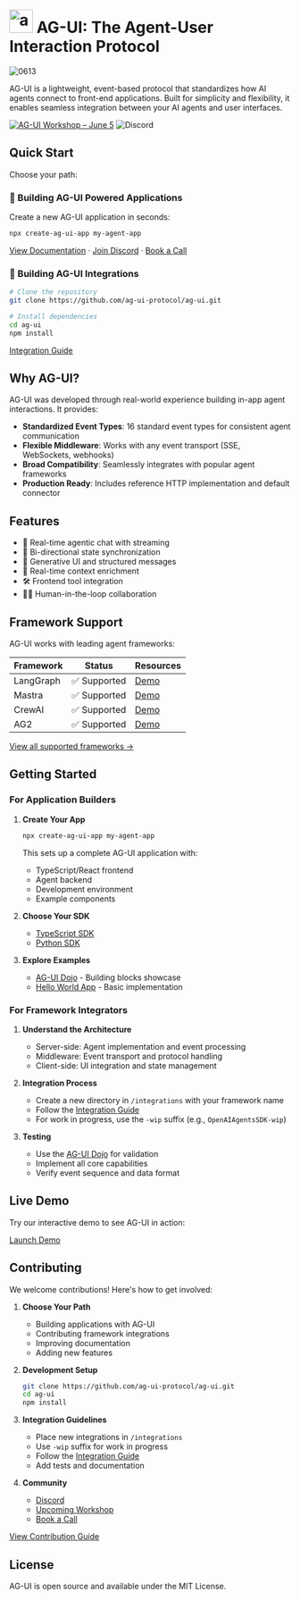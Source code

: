 # <img src="https://github.com/user-attachments/assets/ebc0dd08-8732-4519-9b6c-452ce54d8058" alt="ag-ui Logo" height="42px" /> AG-UI: The Agent-User Interaction Protocol

![0613](https://github.com/user-attachments/assets/bec3bc01-d8f2-4667-885e-028cbcbc8439)


AG-UI is a lightweight, event-based protocol that standardizes how AI agents connect to front-end applications. Built for simplicity and flexibility, it enables seamless integration between your AI agents and user interfaces.

[![AG-UI Workshop – June 5](https://img.shields.io/badge/AG--UI%20Workshop%20%E2%80%94June%2019-blue?style=flat-square)](https://go.copilotkit.ai/ag-ui-build-an-agent-canvas)
![Discord](https://img.shields.io/discord/1379082175625953370?logo=discord&logoColor=%23FFFFFF&label=Discord&color=%236963ff)



## Quick Start

Choose your path:

### 🚀 Building AG-UI Powered Applications

Create a new AG-UI application in seconds:

```bash
npx create-ag-ui-app my-agent-app
```

[View Documentation](https://ag-ui.com) · [Join Discord](https://discord.gg/Jd3FzfdJa8) · [Book a Call](https://calendly.com/markus-copilotkit/ag-ui)

### 🔌 Building AG-UI Integrations

```bash
# Clone the repository
git clone https://github.com/ag-ui-protocol/ag-ui.git

# Install dependencies
cd ag-ui
npm install
```

[Integration Guide](https://ag-ui.com/integrations)

## Why AG-UI?

AG-UI was developed through real-world experience building in-app agent interactions. It provides:

- **Standardized Event Types**: 16 standard event types for consistent agent communication
- **Flexible Middleware**: Works with any event transport (SSE, WebSockets, webhooks)
- **Broad Compatibility**: Seamlessly integrates with popular agent frameworks
- **Production Ready**: Includes reference HTTP implementation and default connector

## Features

- 💬 Real-time agentic chat with streaming
- 🔄 Bi-directional state synchronization
- 🧩 Generative UI and structured messages
- 🧠 Real-time context enrichment
- 🛠️ Frontend tool integration
- 🧑‍💻 Human-in-the-loop collaboration

## Framework Support

AG-UI works with leading agent frameworks:

| Framework | Status | Resources |
|-----------|--------|-----------|
| LangGraph | ✅ Supported | [Demo](https://v0-langgraph-land.vercel.app/) |
| Mastra | ✅ Supported | [Demo](https://v0-mastra-land.vercel.app/) |
| CrewAI | ✅ Supported | [Demo](https://v0-crew-land.vercel.app/) |
| AG2 | ✅ Supported | [Demo](https://v0-ag2-land.vercel.app/) |

[View all supported frameworks →](https://ag-ui.com/frameworks)

## Getting Started

### For Application Builders

1. **Create Your App**
   ```bash
   npx create-ag-ui-app my-agent-app
   ```
   This sets up a complete AG-UI application with:
   - TypeScript/React frontend
   - Agent backend
   - Development environment
   - Example components

2. **Choose Your SDK**
   - [TypeScript SDK](https://github.com/ag-ui-protocol/ag-ui/tree/main/typescript-sdk)
   - [Python SDK](https://github.com/ag-ui-protocol/ag-ui/tree/main/python-sdk)

3. **Explore Examples**
   - [AG-UI Dojo](https://feature-viewer-langgraph.vercel.app/) - Building blocks showcase
   - [Hello World App](https://agui-demo.vercel.app/) - Basic implementation

### For Framework Integrators

1. **Understand the Architecture**
   - Server-side: Agent implementation and event processing
   - Middleware: Event transport and protocol handling
   - Client-side: UI integration and state management

2. **Integration Process**
   - Create a new directory in `/integrations` with your framework name
   - Follow the [Integration Guide](https://ag-ui.com/integrations)
   - For work in progress, use the `-wip` suffix (e.g., `OpenAIAgentsSDK-wip`)

3. **Testing**
   - Use the [AG-UI Dojo](https://feature-viewer-langgraph.vercel.app/) for validation
   - Implement all core capabilities
   - Verify event sequence and data format

## Live Demo

Try our interactive demo to see AG-UI in action:

[Launch Demo](https://agui-demo.vercel.app/)

## Contributing

We welcome contributions! Here's how to get involved:

1. **Choose Your Path**
   - Building applications with AG-UI
   - Contributing framework integrations
   - Improving documentation
   - Adding new features

2. **Development Setup**
   ```bash
   git clone https://github.com/ag-ui-protocol/ag-ui.git
   cd ag-ui
   npm install
   ```

3. **Integration Guidelines**
   - Place new integrations in `/integrations`
   - Use `-wip` suffix for work in progress
   - Follow the [Integration Guide](https://ag-ui.com/integrations)
   - Add tests and documentation

4. **Community**
   - [Discord](https://discord.gg/Jd3FzfdJa8)
   - [Upcoming Workshop](https://go.copilotkit.ai/ag-ui-working-group-3)
   - [Book a Call](https://calendly.com/markus-copilotkit/ag-ui)

[View Contribution Guide](https://go.copilotkit.ai/agui-contribute)

## License

AG-UI is open source and available under the MIT License.
